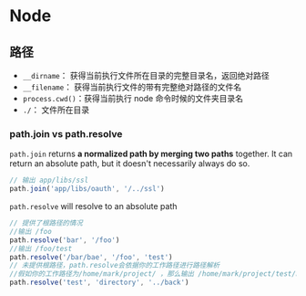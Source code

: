 # Node

## 路径

- `__dirname`： 获得当前执行文件所在目录的完整目录名，返回绝对路径
- `__filename`： 获得当前执行文件的带有完整绝对路径的文件名
- `process.cwd()`：获得当前执行 node 命令时候的文件夹目录名
- `./`： 文件所在目录

### path.join vs path.resolve

`path.join` returns **a normalized path by merging two paths** together. It can return an absolute path, but it doesn't necessarily always do so.

```js
// 输出 app/libs/ssl
path.join('app/libs/oauth', '/../ssl')
```

`path.resolve` will resolve to an absolute path

```js
// 提供了根路径的情况
//输出 /foo
path.resolve('bar', '/foo')
//输出 /foo/test
path.resolve('/bar/bae', '/foo', 'test')
// 未提供根路径，path.resolve会依据你的工作路径进行路径解析
//假如你的工作路径为/home/mark/project/ ，那么输出 /home/mark/project/test/back
path.resolve('test', 'directory', '../back')
```
